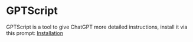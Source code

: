 # GPTScript
GPTScript is a tool to give ChatGPT more detailed instructions, install it via this prompt: [Installation](/gptscript.md)

